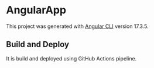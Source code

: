 # AngularApp

This project was generated with [Angular CLI](https://github.com/angular/angular-cli) version 17.3.5.

## Build and Deploy

It is build and deployed using GitHub Actions pipeline.
